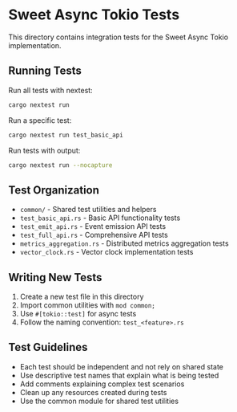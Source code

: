 # Sweet Async Tokio Tests

This directory contains integration tests for the Sweet Async Tokio implementation.

## Running Tests

Run all tests with nextest:
```bash
cargo nextest run
```

Run a specific test:
```bash
cargo nextest run test_basic_api
```

Run tests with output:
```bash
cargo nextest run --nocapture
```

## Test Organization

- `common/` - Shared test utilities and helpers
- `test_basic_api.rs` - Basic API functionality tests
- `test_emit_api.rs` - Event emission API tests
- `test_full_api.rs` - Comprehensive API tests
- `metrics_aggregation.rs` - Distributed metrics aggregation tests
- `vector_clock.rs` - Vector clock implementation tests

## Writing New Tests

1. Create a new test file in this directory
2. Import common utilities with `mod common;`
3. Use `#[tokio::test]` for async tests
4. Follow the naming convention: `test_<feature>.rs`

## Test Guidelines

- Each test should be independent and not rely on shared state
- Use descriptive test names that explain what is being tested
- Add comments explaining complex test scenarios
- Clean up any resources created during tests
- Use the common module for shared test utilities